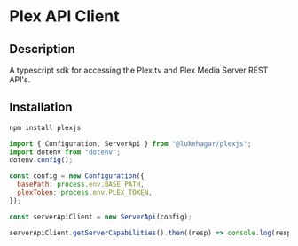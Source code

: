 # Plex API Client

## Description

A typescript sdk for accessing the Plex.tv and Plex Media Server REST API's.

## Installation

```bash
npm install plexjs
```


```javascript
import { Configuration, ServerApi } from "@lukehagar/plexjs";
import dotenv from "dotenv";
dotenv.config();

const config = new Configuration({
  basePath: process.env.BASE_PATH,
  plexToken: process.env.PLEX_TOKEN,
});

const serverApiClient = new ServerApi(config);

serverApiClient.getServerCapabilities().then((resp) => console.log(resp));
```
